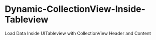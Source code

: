 # Dynamic-CollectionView-Inside-Tableview

Load Data Inside UITableview with CollectionView Header and Content

